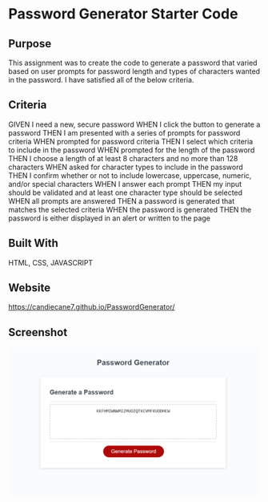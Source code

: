 # Password Generator Starter Code

## Purpose

This assignment was to create the code to generate a password that varied based on user prompts for password length and types of characters wanted in the password. I have satisfied all of the below criteria.

## Criteria
GIVEN I need a new, secure password
WHEN I click the button to generate a password
THEN I am presented with a series of prompts for password criteria
WHEN prompted for password criteria
THEN I select which criteria to include in the password
WHEN prompted for the length of the password
THEN I choose a length of at least 8 characters and no more than 128 characters
WHEN asked for character types to include in the password
THEN I confirm whether or not to include lowercase, uppercase, numeric, and/or special characters
WHEN I answer each prompt
THEN my input should be validated and at least one character type should be selected
WHEN all prompts are answered
THEN a password is generated that matches the selected criteria
WHEN the password is generated
THEN the password is either displayed in an alert or written to the page

## Built With
HTML, CSS, JAVASCRIPT

## Website
https://candiecane7.github.io/PasswordGenerator/

## Screenshot
<img src="assets/images/Screenshot1.png"/>
